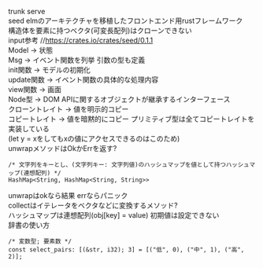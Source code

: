 trunk serve<br>
seed elmのアーキテクチャを移植したフロントエンド用rustフレームワーク<br>
構造体を要素に持つベクタ(可変長配列)はクローンできない<br>
input参考 //https://crates.io/crates/seed/0.1.1<br>
Model -> 状態<br>
Msg -> イベント関数を列挙 引数の型も定義<br>
init関数 -> モデルの初期化<br>
update関数 -> イベント関数の具体的な処理内容<br>
view関数 -> 画面<br>
Node型 -> DOM APIに関するオブジェクトが継承するインターフェース<br>
クローントレイト -> 値を明示的コピー<br>
コピートレイト -> 値を暗黙的にコピー プリミティブ型は全てコピートレイトを実装している<br>
(let y = xをしてもxの値にアクセスできるのはこのため)<br>
unwrapメソッドはOkかErrを返す?<br>
```
/* 文字列をキーとし、(文字列キー: 文字列値)のハッシュマップを値として持つハッシュマップ(連想配列) */
HashMap<String, HashMap<String, String>>
```
unwrapはokなら結果 errならパニック<br>
collectはイテレータをベクタなどに変換するメソッド?<br>
ハッシュマップは連想配列(obj[key] = value) 初期値は設定できない<br>
辞書の使い方<br>
```
/* 変数型; 要素数 */
const select_pairs: [(&str, i32); 3] = [("低", 0), ("中", 1), ("高", 2)];
```
